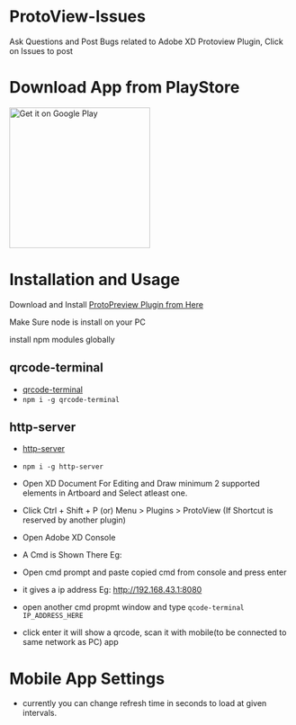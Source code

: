 # ProtoView-Issues
Ask Questions and Post Bugs related to Adobe XD Protoview Plugin, Click on Issues to post

# Download App from PlayStore

<a href='https://play.google.com/store/apps/details?id=in.canews.protoview'><img width="250" alt='Get it on Google Play' src='https://play.google.com/intl/en_us/badges/images/generic/en_badge_web_generic.png'/></a>

# Installation and Usage

Download and Install [ProtoPreview Plugin from Here](https://github.com/canewsin/ProtoView-Issues/releases/tag/0.1.0)

Make Sure node is install on your PC

install npm modules globally
 ## qrcode-terminal
 - [qrcode-terminal](https://www.npmjs.com/package/qrcode-terminal) 
 - `npm i -g qrcode-terminal`
 
 ## http-server
 - [http-server](https://www.npmjs.com/package/http-server) 
 - `npm i -g http-server`
 
 - Open XD Document For Editing and Draw minimum 2 supported elements in Artboard and Select atleast one.
 - Click Ctrl + Shift + P (or) Menu > Plugins > ProtoView (If Shortcut is reserved by another plugin)
 - Open Adobe XD Console
 - A Cmd is Shown There Eg: 
 - Open cmd prompt and paste copied cmd from console and press enter
 - it gives a ip address Eg: http://192.168.43.1:8080
 - open another cmd propmt window and type `qcode-terminal IP_ADDRESS_HERE`
 - click enter it will show a qrcode, scan it with mobile(to be connected to same network as PC) app
 
 # Mobile App Settings
 - currently you can change refresh time in seconds to load at given intervals.
